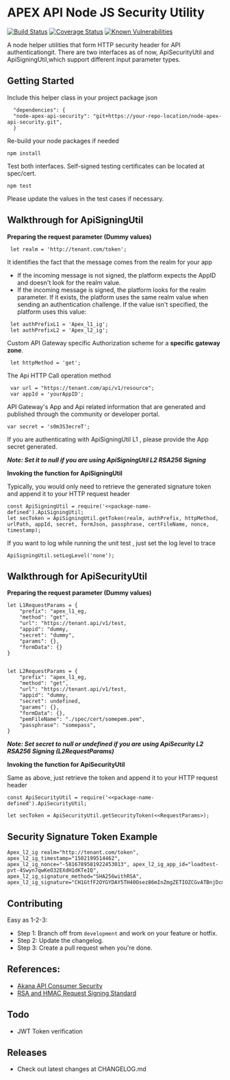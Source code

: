 # APEX API Node JS Security Utility
[![Build Status](https://travis-ci.org/GovTechSG/node-apex-api-security.svg?branch=master)](https://travis-ci.org/GovTechSG/node-apex-api-security)
[![Coverage Status](https://coveralls.io/repos/github/GovTechSG/node-apex-api-security/badge.svg?branch=master)](https://coveralls.io/github/GovTechSG/node-apex-api-security?branch=master)
[![Known Vulnerabilities](https://snyk.io/test/github/govtechsg/node-apex-api-security/badge.svg)](https://snyk.io/test/github/govtechsg/node-apex-api-security)

A node helper utilities that form HTTP security header for API authenticationgit. There are two interfaces as of now, ApiSecurityUtil and ApiSigningUtil,which support different input parameter types.

## Getting Started
Include this helper class in your project package json

```
  "dependencies": {
  "node-apex-api-security": "git+https://your-repo-location/node-apex-api-security.git",
  }
```

Re-build your node packages if needed

```
npm install
```

Test both interfaces.  Self-signed testing certificates can be located at spec/cert. 

```
npm test
```

Please update the values in the test cases if necessary.

## Walkthrough for ApiSigningUtil

**Preparing the request parameter (Dummy values)**

```
 let realm = 'http://tenant.com/token';
```

It identifies the fact that the message comes from the realm for your app

+ If the incoming message is not signed, the platform expects the AppID and doesn't look for the realm value.
+ If the incoming message is signed, the platform looks for the realm parameter. If it exists, the platform uses the same realm value when sending an authentication challenge. If the value isn't specified, the platform uses this value:

```
 let authPrefixL1 = 'Apex_l1_ig';
 let authPrefixL2 = 'Apex_l2_ig';
```

 Custom API Gateway specific Authorization scheme for a **specific gateway zone**. 
 
```
 let httpMethod = 'get';
```

 The Api HTTP Call operation method
 
```
 var url = "https://tenant.com/api/v1/resource";
 var appId = 'yourAppID';
```

API Gateway's App and Api related information that are generated and published through the community or developer portal.

```
var secret = 's0m3S3ecreT';
```
If you are authenticating with ApiSigningUtil L1 , please provide the App secret generated. 

***Note: Set it to null if you are using ApiSigningUtil L2 RSA256 Signing***

**Invoking the function for ApiSigningUtil**

Typically, you would only need to retrieve the generated signature token and append it to your HTTP request header

```
const ApiSigningUtil = require('<<package-name-defined').ApiSigningUtil;
let secToken = ApiSigningUtil.getToken(realm, authPrefix, httpMethod, urlPath, appId, secret, formJson, passphrase, certFileName, nonce, timestamp);

```

If you want to log while running the unit test , just set the log level to trace

```
ApiSigningUtil.setLogLevel('none');
```

## Walkthrough for ApiSecurityUtil

**Preparing the request parameter (Dummy values)**

```
let L1RequestParams = {
    "prefix": "apex_l1_eg,
    "method": "get",
    "url": "https://tenant.api/v1/test,
    "appid": "dummy,
    "secret": "dummy",
    "params": {},
    "formData": {}
}
```

```

let L2RequestParams = {
    "prefix": "apex_l1_eg,
    "method": "get",
    "url": "https://tenant.api/v1/test,
    "appid": "dummy,
    "secret": undefined,
    "params": {},
    "formData": {},
    "pemFileName": "./spec/cert/somepem.pem",
    "passphrase": "somepass",
}
```

***Note: Set secret to null or undefined if you are using ApiSecurity L2 RSA256 Signing (L2RequestParams)***

**Invoking the function for ApiSecurityUtil**

Same as above, just retrieve the token and append it to your HTTP request header

```
const ApiSecurityUtil = require('<<package-name-defined').ApiSecurityUtil;

let secToken = ApiSecurityUtil.getSecurityToken(<<RequestParams>);

```

## Security Signature Token Example
```
Apex_l2_ig realm="http://tenant.com/token", apex_l2_ig_timestamp="1502199514462", apex_l2_ig_nonce="-5816789581922453013", apex_l2_ig_app_id="loadtest-pvt-4Swyn7qwKeO32EXdH1dKTeIQ", 
apex_l2_ig_signature_method="SHA256withRSA", 
apex_l2_ig_signature="CH1GtfF2OYGYDAY5TH40Osez86mInZmgZETIOZCGvATBnjDcmCi6blkOlfUpGvzoccr9CA0wO8jL6VNh6cqPnVjO4bpVnSLQ8iiPOz4JK7kxJ4Cb19sX4pO6sx4srDmNqfnGOp5FeFx/rCr16ecvd3+HJF5sJEeOrDytr+HlOBf9pARVx5GroVSKxsKkXzto5XpJ2MN0Mu8eZA5BNJwune/TnnEy0oqjJWNSE+puGH4jMsp4hgLsJOwxJPS8Zg9dtPzoV60Gigxd7Yif2NqiFGI3oi0D3+sVv3QxURLPwCSE9ARyeenYhipG+6gncCR+tWEfaQBGyH9gnG6RtwZh3A=="
```

## Contributing

Easy as 1-2-3:

  + Step 1: Branch off from ```development``` and work on your feature or hotfix.
  + Step 2: Update the changelog.
  + Step 3: Create a pull request when you're done.

## References:
+ [Akana API Consumer Security](http://docs.akana.com/ag/cm_policies/using_api_consumer_app_sec_policy.htm)
+ [RSA and HMAC Request Signing Standard](http://tools.ietf.org/html/draft-cavage-http-signatures-05)

## Todo
+ JWT Token verification   

## Releases
+ Check out latest changes at CHANGELOG.md


